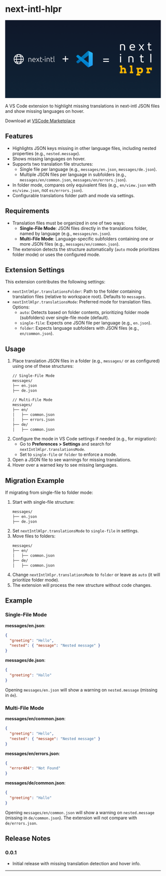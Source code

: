 # next-intl-hlpr

![next-intl-hlpr Logo](images/banner.png)

A VS Code extension to highlight missing translations in next-intl JSON files and show missing languages on hover.

Download at [VSCode Marketplace](https://marketplace.visualstudio.com/items?itemName=felipestanzani.next-intl-hlpr)

## Features

- Highlights JSON keys missing in other language files, including nested properties (e.g., `nested.message`).
- Shows missing languages on hover.
- Supports two translation file structures:
  - Single file per language (e.g., `messages/en.json`, `messages/de.json`).
  - Multiple JSON files per language in subfolders (e.g., `messages/en/common.json`, `messages/en/errors.json`).
- In folder mode, compares only equivalent files (e.g., `en/view.json` with `es/view.json`, not `es/errors.json`).
- Configurable translations folder path and mode via settings.

## Requirements

- Translation files must be organized in one of two ways:
  - **Single-File Mode**: JSON files directly in the translations folder, named by language (e.g., `messages/en.json`).
  - **Multi-File Mode**: Language-specific subfolders containing one or more JSON files (e.g., `messages/en/common.json`).
- The extension detects the structure automatically (`auto` mode prioritizes folder mode) or uses the configured mode.

## Extension Settings

This extension contributes the following settings:

- `nextIntlHlpr.translationsFolder`: Path to the folder containing translation files (relative to workspace root). Defaults to `messages`.
- `nextIntlHlpr.translationsMode`: Preferred mode for translation files. Options:
  - `auto`: Detects based on folder contents, prioritizing folder mode (subfolders) over single-file mode (default).
  - `single-file`: Expects one JSON file per language (e.g., `en.json`).
  - `folder`: Expects language subfolders with JSON files (e.g., `en/common.json`).

## Usage

1. Place translation JSON files in a folder (e.g., `messages/` or as configured) using one of these structures:
   ```
   // Single-File Mode
   messages/
   ├── en.json
   ├── de.json
   ```
   ```
   // Multi-File Mode
   messages/
   ├── en/
   │   ├── common.json
   │   ├── errors.json
   ├── de/
   │   ├── common.json
   ```
2. Configure the mode in VS Code settings if needed (e.g., for migration):
   - Go to **Preferences > Settings** and search for `nextIntlHlpr.translationsMode`.
   - Set to `single-file` or `folder` to enforce a mode.
3. Open a JSON file to see warnings for missing translations.
4. Hover over a warned key to see missing languages.

## Migration Example

If migrating from single-file to folder mode:

1. Start with single-file structure:
   ```
   messages/
   ├── en.json
   ├── de.json
   ```
2. Set `nextIntlHlpr.translationsMode` to `single-file` in settings.
3. Move files to folders:
   ```
   messages/
   ├── en/
   │   ├── common.json
   ├── de/
   │   ├── common.json
   ```
4. Change `nextIntlHlpr.translationsMode` to `folder` or leave as `auto` (it will prioritize folder mode).
5. The extension will process the new structure without code changes.

## Example

### Single-File Mode

**messages/en.json**:

```json
{
  "greeting": "Hello",
  "nested": { "message": "Nested message" }
}
```

**messages/de.json**:

```json
{
  "greeting": "Hallo"
}
```

Opening `messages/en.json` will show a warning on `nested.message` (missing in `de`).

### Multi-File Mode

**messages/en/common.json**:

```json
{
  "greeting": "Hello",
  "nested": { "message": "Nested message" }
}
```

**messages/en/errors.json**:

```json
{
  "error404": "Not Found"
}
```

**messages/de/common.json**:

```json
{
  "greeting": "Hallo"
}
```

Opening `messages/en/common.json` will show a warning on `nested.message` (missing in `de/common.json`). The extension will not compare with `de/errors.json`.

## Release Notes

### 0.0.1

- Initial release with missing translation detection and hover info.

---

